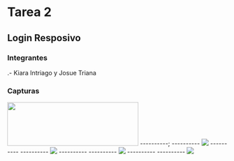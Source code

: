 # Tarea 2
## Login Resposivo
### Integrantes
.- Kiara Intriago y Josue Triana

### Capturas
<img src="captura1.png" width="300" height="100">
----------;
----------
<img src="captura2.png">
----------
----------
<img src="captura3.png">
----------
----------
<img src="captura4.png">
----------
----------
<img src="captura6.png">





